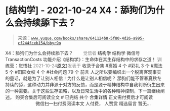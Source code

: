 # [结构学] - 2021-10-24 X4：舔狗们为什么会持续舔下去？

> 来源：[`www.yuque.com/books/share/641124b8-5f80-4d26-a995-cf244fceb154/bbyr9o`](https://www.yuque.com/books/share/641124b8-5f80-4d26-a995-cf244fceb154/bbyr9o)

<ne-p id="520f42f3293818f927861ebbd5b15da4_p_0" data-lake-id="520f42f3293818f927861ebbd5b15da4_p_0"><ne-text id="u655892bf" style="color: rgb(51, 51, 51);">X4：舔狗们为什么会持续舔下去？</ne-text></ne-p> <ne-p id="e2400c7867117f37fb8aea200608d44c" data-lake-id="e2400c7867117f37fb8aea200608d44c"><ne-text id="u1ecbbab2" ne-fontsize="12" style="color: rgb(255, 255, 255);">原创</ne-text><ne-text id="ue6b03ec0" style="color: rgb(140, 140, 140);">觉悟者</ne-text> <ne-text id="ua6cf633b" ne-fontsize="14">结构学</ne-text></ne-p> <ne-p id="24c9fcb8f4ddcc75c95cdb8c125316a8" data-lake-id="24c9fcb8f4ddcc75c95cdb8c125316a8"><ne-text id="u54f12012" ne-fontsize="14" ne-bold="true" style="color: rgb(51, 51, 51);">结构学</ne-text></ne-p> <ne-p id="68dffc79f4ebd73787497bc5495bc39f" data-lake-id="68dffc79f4ebd73787497bc5495bc39f"><ne-text id="u9cf8aaaf" ne-fontsize="14" style="color: rgb(51, 51, 51);">微信号</ne-text><ne-text id="ub6b87f20" ne-fontsize="14" style="color: rgb(51, 51, 51);">TransactionCosts</ne-text></ne-p> <ne-p id="962a81ed973607f3f4c15c619fc406f6" data-lake-id="962a81ed973607f3f4c15c619fc406f6"><ne-text id="u875ac03a" ne-fontsize="14" style="color: rgb(51, 51, 51);">功能介绍</ne-text><ne-text id="u8debaa9b" ne-fontsize="14" style="color: rgb(51, 51, 51);">《结构学》：生命体在其生存结构中的求存之道！ 训练营：觉悟社</ne-text></ne-p> <ne-p id="8ed0b5db19f395c7b3287cbdaa4aec2e" data-lake-id="8ed0b5db19f395c7b3287cbdaa4aec2e"><ne-text id="uf4702f15" style="color: rgb(140, 140, 140);">2021-10-24</ne-text>[<ne-text id="udfd5de21" ne-fontsize="14">原文</ne-text>](https://mp.weixin.qq.com/s?__biz=MzIzMDYwOTM0Mg==&mid=2247486570&idx=1&sn=986ceafc6c0a9957f1c7dd1bd8b5d148&chksm=e8b194bbdfc61dad3b89826522f72671351098ec887b1645e069c5ebec76cd4c5de89a837f27#rd))<ne-text id="u2cec3354" ne-fontsize="14" style="color: rgb(140, 140, 140);">发表于</ne-text></ne-p> <ne-p id="0625491bf8bda6969de002446d03700c" data-lake-id="0625491bf8bda6969de002446d03700c"><ne-text id="ue67ff885" style="color: rgb(51, 51, 51);">收录于合集</ne-text></ne-p> <ne-p id="33057c86772f286d2a4aa604bbd40cd9" data-lake-id="33057c86772f286d2a4aa604bbd40cd9"><ne-text id="ubf401787" style="color: rgb(51, 51, 51);">#离婚 4 个</ne-text></ne-p> <ne-p id="80d53a7e1d789b2c72efef488ab43869" data-lake-id="80d53a7e1d789b2c72efef488ab43869"><ne-text id="ue45760a5" style="color: rgb(51, 51, 51);">#彩礼 3 个</ne-text></ne-p> <ne-p id="84ef08b564c9d94ee8e997f6c9e76bb2" data-lake-id="84ef08b564c9d94ee8e997f6c9e76bb2"><ne-text id="u4d062b56" style="color: rgb(51, 51, 51);">#魔法 5 个</ne-text></ne-p> <ne-p id="0cd9aec46d71b1871dc5f50c47f91da9" data-lake-id="0cd9aec46d71b1871dc5f50c47f91da9"><ne-text id="uf57ab1c1" style="color: rgb(51, 51, 51);">#田园女权 4 个</ne-text></ne-p> <ne-p id="d9846c23a15e64baa425067b497bc686" data-lake-id="d9846c23a15e64baa425067b497bc686"><ne-text id="ufb290de1" style="color: rgb(51, 51, 51);">#社会问题 79 个</ne-text></ne-p> <ne-p id="1298ee282f6c92a6e7a625f0e7fba083" data-lake-id="1298ee282f6c92a6e7a625f0e7fba083"><ne-text id="u141a61cd" style="color: rgb(51, 51, 51);">前言</ne-text></ne-p> <ne-p id="f2064ed6ccb3bae506b8df60c840c922" data-lake-id="f2064ed6ccb3bae506b8df60c840c922"><ne-text id="u3617d41d" style="color: rgb(51, 51, 51);">人之所以要编织出一个脱离客观事实的童话，就是为了让别人相信！为什么是让别人相信呢？ 舔狗们能不管春夏秋冬持续的舔，这种动力并非源于对方的反馈，而是源于精神结构中自我判断衍生出来的一种需要。关于这些生存策略，以及日常生活中的各种精神控制，下一篇继续阐述。</ne-text></ne-p> <ne-p id="6c55ebb970a124d7f5d74afe73eac88e" data-lake-id="6c55ebb970a124d7f5d74afe73eac88e" ne-alignment="center"><ne-text id="ud72a24b9" style="color: rgb(51, 51, 51);">购买合集后可阅读全文</ne-text></ne-p> <ne-p id="09e190e1d5a65f20e99e243f9934f3b1" data-lake-id="09e190e1d5a65f20e99e243f9934f3b1" ne-alignment="center"><ne-text id="ucb4bfb03" style="color: rgb(51, 51, 51);">#</ne-text></ne-p> <ne-p id="5fd625dc1b9d02c2a26a654535f1b2aa" data-lake-id="5fd625dc1b9d02c2a26a654535f1b2aa" ne-alignment="center"><ne-text id="ufcba01b8" style="color: rgb(51, 51, 51);">已完结 共个</ne-text></ne-p> <ne-p id="a6bcce1fd28e8ccf75fe95b3fb8ea937" data-lake-id="a6bcce1fd28e8ccf75fe95b3fb8ea937" ne-alignment="center"><ne-text id="u5efd2ea4" ne-fontsize="16">合集详情</ne-text></ne-p> <ne-p id="be52a5d92013c73d549ebf2676da2cb2" data-lake-id="be52a5d92013c73d549ebf2676da2cb2" ne-alignment="center"><ne-text id="udf37e01e" style="color: rgb(51, 51, 51);">正文需付费后才可阅读</ne-text></ne-p> <ne-p id="f2251d857bbe911f237291174f8be33a" data-lake-id="f2251d857bbe911f237291174f8be33a" ne-alignment="center"><ne-text id="u951b5c60" style="color: rgb(255, 255, 255);">加载中</ne-text></ne-p> <ne-p id="717cfec6ce62a22c5155fcd63089cef2" data-lake-id="717cfec6ce62a22c5155fcd63089cef2" ne-alignment="center"><ne-text id="u857854e2" style="color: rgb(255, 255, 255);"> 微信豆购买</ne-text></ne-p> <ne-p id="abffb4681978f23dd596ff03931e17e8" data-lake-id="abffb4681978f23dd596ff03931e17e8" ne-alignment="center"><ne-text id="u870815eb" style="color: rgb(51, 51, 51);">微信扫一扫付费阅读本文</ne-text></ne-p> <ne-p id="338e7a8c9581b2e503c8a4b5af99b126" data-lake-id="338e7a8c9581b2e503c8a4b5af99b126" ne-alignment="center"><ne-text id="u1591a2bd" ne-fontsize="13" style="color: rgb(51, 51, 51);">人付费， 人赞赏</ne-text></ne-p> <ne-h3 id="OMKSm" data-lake-id="OMKSm"><ne-heading-ext><ne-heading-anchor></ne-heading-anchor><ne-heading-fold></ne-heading-fold></ne-heading-ext><ne-heading-content><ne-text id="u3c83fa6b" ne-fontsize="16" style="color: rgb(51, 51, 51);">精选留言</ne-text></ne-heading-content></ne-h3> <ne-p id="d3e3870d42c6250be6e072f10177c428" data-lake-id="d3e3870d42c6250be6e072f10177c428"><ne-text id="u4dbb8ce8" style="color: rgb(51, 51, 51);">暂无...</ne-text></ne-p>